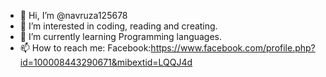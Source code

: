 - 👋 Hi, I’m @navruza125678
- 👀 I’m interested in coding, reading and creating.
- 🌱 I’m currently learning Programming languages.
- 📫 How to reach me: Facebook:https://www.facebook.com/profile.php?id=100008443290671&mibextid=LQQJ4d

<!---
navruza125678/navruza125678 is a ✨ special ✨ repository because its `README.md` (this file) appears on your GitHub profile.
You can click the Preview link to take a look at your changes.
--->
